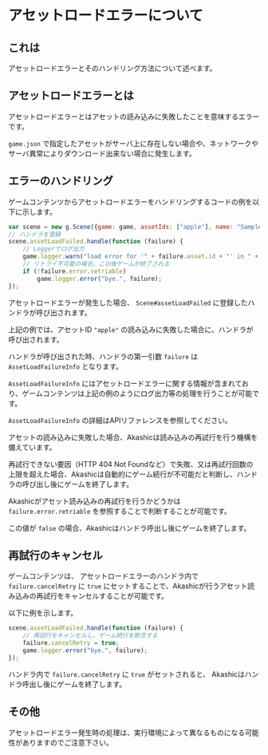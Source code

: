 # アセットロードエラーについて

## <a name="これは"></a> これは

アセットロードエラーとそのハンドリング方法について述べます。

## <a name="アセットロードエラーとは"></a> アセットロードエラーとは

アセットロードエラーとはアセットの読み込みに失敗したことを意味するエラーです。

`game.json` で指定したアセットがサーバ上に存在しない場合や、ネットワークやサーバ異常によりダウンロード出来ない場合に発生します。


## <a name="エラーのハンドリング"></a> エラーのハンドリング

ゲームコンテンツからアセットロードエラーをハンドリングするコードの例を以下に示します。

```javascript
var scene = new g.Scene({game: game, assetIds: ["apple"], name: "SampleScene"});
// ハンドラを登録
scene.assetLoadFailed.handle(function (failure) {
    // Loggerでログ出力
    game.logger.warn("load error for '" + failure.asset.id + "' in " + scene.name, failure);
    // リトライ不可能の場合、この後ゲームが終了される
    if (!failure.error.retriable)
        game.logger.error("bye.", failure);
});
```

アセットロードエラーが発生した場合、 `Scene#assetLoadFailed` に登録したハンドラが呼び出されます。

上記の例では、アセットID `"apple"` の読み込みに失敗した場合に、ハンドラが呼び出されます。

ハンドラが呼び出された時、ハンドラの第一引数 `failure` は  `AssetLoadFailureInfo` となります。

`AssetLoadFailureInfo` にはアセットロードエラーに関する情報が含まれており、ゲームコンテンツは上記の例のようにログ出力等の処理を行うことが可能です。

`AssetLoadFailureInfo` の詳細はAPIリファレンスを参照してください。
<!-- TODO: APIリファレンスへのハイパーリンク -->

アセットの読み込みに失敗した場合、Akashicは読み込みの再試行を行う機構を備えています。

再試行できない要因（HTTP 404 Not Foundなど）で失敗、又は再試行回数の上限を超えた場合、Akashicは自動的にゲーム続行が不可能だと判断し、ハンドラの呼び出し後にゲームを終了します。

Akashicがアセット読み込みの再試行を行うかどうかは `failure.error.retriable` を参照することで判断することが可能です。

この値が `false` の場合、Akashicはハンドラ呼出し後にゲームを終了します。

## <a name="再試行のキャンセル"></a> 再試行のキャンセル

ゲームコンテンツは、 アセットロードエラーのハンドラ内で `failure.cancelRetry` に `true` にセットすることで、Akashicが行うアセット読み込みの再試行をキャンセルすることが可能です。

以下に例を示します。

```javascript
scene.assetLoadFailed.handle(function (failure) {
    // 再試行をキャンセルし、ゲーム続行を断念する
    failure.cancelRetry = true;
    game.logger.error("bye.", failure);
});
```

ハンドラ内で `failure.cancelRetry` に `true` がセットされると、 Akashicはハンドラ呼出し後にゲームを終了します。

## <a name="その他"></a> その他

アセットロードエラー発生時の処理は、実行環境によって異なるものになる可能性がありますのでご注意下さい。
